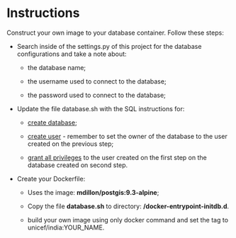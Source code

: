 # Instructions

Construct your own image to your database container. Follow these steps:

* Search inside of the settings.py of this project for the database configurations and take a note about:

    * the database name;

    * the username used to connect to the database;

    * the password used to connect to the database;

* Update the file database.sh with the SQL instructions for:

    * [create database](https://www.postgresql.org/docs/9.3/static/sql-createdatabase.html);

    * [create user](https://www.postgresql.org/docs/9.3/static/sql-createuser.html) - remember to set the owner of the database to the user created on the previous step;

    * [grant all privileges](https://www.postgresql.org/docs/9.3/static/sql-grant.html) to the user created on the first step on the database created on second step.

* Create your Dockerfile: 

    * Uses the image: **mdillon/postgis:9.3-alpine**;

    * Copy the file **database.sh** to directory: **/docker-entrypoint-initdb.d**.

    * build your own image using only docker command and set the tag to unicef/india:YOUR_NAME.
